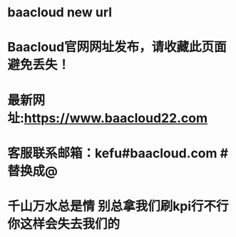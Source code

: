 # baacloud new url
# Baacloud官网网址发布，请收藏此页面避免丢失！

# 最新网址:https://www.baacloud22.com
# 客服联系邮箱：kefu#baacloud.com #替换成@
# 千山万水总是情 别总拿我们刷kpi行不行 你这样会失去我们的
